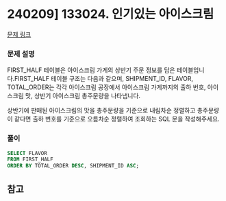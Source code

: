 # 240209] 133024. 인기있는 아이스크림

[문제 링크](https://school.programmers.co.kr/learn/courses/30/lessons/133024)

### 문제 설명
FIRST_HALF 테이블은 아이스크림 가게의 상반기 주문 정보를 담은 테이블입니다.FIRST_HALF 테이블 구조는 다음과 같으며, SHIPMENT_ID, FLAVOR, TOTAL_ORDER는 각각 아이스크림 공장에서 아이스크림 가게까지의 출하 번호, 아이스크림 맛, 상반기 아이스크림 총주문량을 나타냅니다.    

상반기에 판매된 아이스크림의 맛을 총주문량을 기준으로 내림차순 정렬하고 총주문량이 같다면 출하 번호를 기준으로 오름차순 정렬하여 조회하는 SQL 문을 작성해주세요.  

### 풀이
```sql
SELECT FLAVOR
FROM FIRST_HALF
ORDER BY TOTAL_ORDER DESC, SHIPMENT_ID ASC;
```

## 참고
